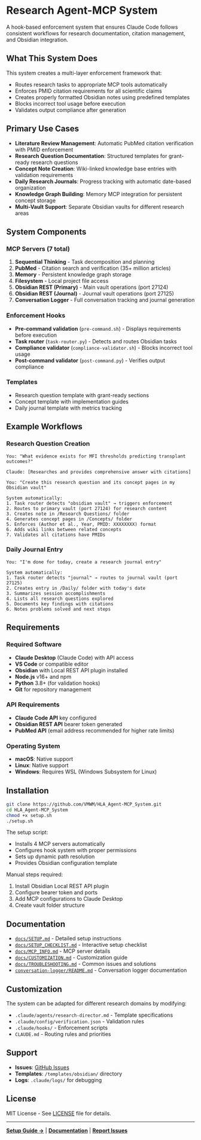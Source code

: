 # Research Agent-MCP System

A hook-based enforcement system that ensures Claude Code follows consistent workflows for research documentation, citation management, and Obsidian integration.

## What This System Does

This system creates a multi-layer enforcement framework that:
- Routes research tasks to appropriate MCP tools automatically
- Enforces PMID citation requirements for all scientific claims
- Creates properly formatted Obsidian notes using predefined templates
- Blocks incorrect tool usage before execution
- Validates output compliance after generation

## Primary Use Cases

- **Literature Review Management**: Automatic PubMed citation verification with PMID enforcement
- **Research Question Documentation**: Structured templates for grant-ready research questions
- **Concept Note Creation**: Wiki-linked knowledge base entries with validation requirements
- **Daily Research Journals**: Progress tracking with automatic date-based organization
- **Knowledge Graph Building**: Memory MCP integration for persistent concept storage
- **Multi-Vault Support**: Separate Obsidian vaults for different research areas

## System Components

### MCP Servers (7 total)
1. **Sequential Thinking** - Task decomposition and planning
2. **PubMed** - Citation search and verification (35+ million articles)
3. **Memory** - Persistent knowledge graph storage
4. **Filesystem** - Local project file access
5. **Obsidian REST (Primary)** - Main vault operations (port 27124)
6. **Obsidian REST (Journal)** - Journal vault operations (port 27125)
7. **Conversation Logger** - Full conversation tracking and journal generation

### Enforcement Hooks
- **Pre-command validation** (`pre-command.sh`) - Displays requirements before execution
- **Task router** (`task-router.py`) - Detects and routes Obsidian tasks
- **Compliance validator** (`compliance-validator.sh`) - Blocks incorrect tool usage
- **Post-command validator** (`post-command.py`) - Verifies output compliance

### Templates
- Research question template with grant-ready sections
- Concept template with implementation guides
- Daily journal template with metrics tracking

## Example Workflows

### Research Question Creation
```
You: "What evidence exists for MFI thresholds predicting transplant outcomes?"

Claude: [Researches and provides comprehensive answer with citations]

You: "Create this research question and its concept pages in my Obsidian vault"

System automatically:
1. Task router detects "obsidian vault" → triggers enforcement
2. Routes to primary vault (port 27124) for research content
3. Creates note in /Research Questions/ folder
4. Generates concept pages in /Concepts/ folder
5. Enforces (Author et al., Year, PMID: XXXXXXXX) format
6. Adds wiki links between related concepts
7. Validates all citations have PMIDs
```

### Daily Journal Entry
```
You: "I'm done for today, create a research journal entry"

System automatically:
1. Task router detects "journal" → routes to journal vault (port 27125)
2. Creates entry in /Daily/ folder with today's date
3. Summarizes session accomplishments
4. Lists all research questions explored
5. Documents key findings with citations
6. Notes problems solved and next steps
```

## Requirements

### Required Software
- **Claude Desktop** (Claude Code) with API access
- **VS Code** or compatible editor
- **Obsidian** with Local REST API plugin installed
- **Node.js** v16+ and npm
- **Python** 3.8+ (for validation hooks)
- **Git** for repository management

### API Requirements
- **Claude Code API** key configured
- **Obsidian REST API** bearer token generated
- **PubMed API** (email address recommended for higher rate limits)

### Operating System
- **macOS**: Native support
- **Linux**: Native support
- **Windows**: Requires WSL (Windows Subsystem for Linux)

## Installation

```bash
git clone https://github.com/VMWM/HLA_Agent-MCP_System.git
cd HLA_Agent-MCP_System
chmod +x setup.sh
./setup.sh
```

The setup script:
- Installs 4 MCP servers automatically
- Configures hook system with proper permissions
- Sets up dynamic path resolution
- Provides Obsidian configuration template

Manual steps required:
1. Install Obsidian Local REST API plugin
2. Configure bearer token and ports
3. Add MCP configurations to Claude Desktop
4. Create vault folder structure

## Documentation

- [`docs/SETUP.md`](docs/SETUP.md) - Detailed setup instructions
- [`docs/SETUP_CHECKLIST.md`](docs/SETUP_CHECKLIST.md) - Interactive setup checklist
- [`docs/MCP_INFO.md`](docs/MCP_INFO.md) - MCP server details
- [`docs/CUSTOMIZATION.md`](docs/CUSTOMIZATION.md) - Customization guide
- [`docs/TROUBLESHOOTING.md`](docs/TROUBLESHOOTING.md) - Common issues and solutions
- [`conversation-logger/README.md`](conversation-logger/README.md) - Conversation logger documentation

## Customization

The system can be adapted for different research domains by modifying:
- `.claude/agents/research-director.md` - Template specifications
- `.claude/config/verification.json` - Validation rules
- `.claude/hooks/` - Enforcement scripts
- `CLAUDE.md` - Routing rules and priorities

## Support

- **Issues**: [GitHub Issues](https://github.com/VMWM/HLA_Agent-MCP_System/issues)
- **Templates**: `/templates/obsidian/` directory
- **Logs**: `.claude/logs/` for debugging

## License

MIT License - See [LICENSE](LICENSE) file for details.

---

**[Setup Guide →](docs/SETUP.md)** | **[Documentation](docs/)** | **[Report Issues](https://github.com/VMWM/HLA_Agent-MCP_System/issues)**